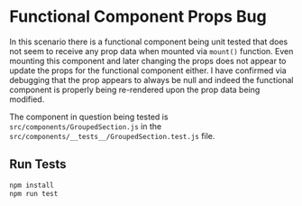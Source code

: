 # Functional Component Props Bug

In this scenario there is a functional component being unit tested that does not seem to receive any prop data when mounted via `mount()` function.
Even mounting this component and later changing the props does not appear to update the props for the functional component either.
I have confirmed via debugging that the prop appears to always be null and indeed the functional component is properly being re-rendered upon the prop data being modified.

The component in question being tested is `src/components/GroupedSection.js` in the `src/components/__tests__/GroupedSection.test.js` file.

## Run Tests

```bash
npm install
npm run test
```
